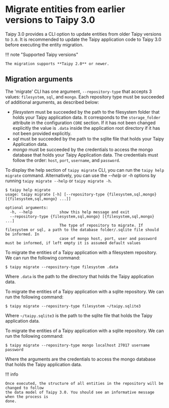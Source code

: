 # Migrate entities from earlier versions to Taipy 3.0

Taipy 3.0 provides a CLI option to update entities from older Taipy versions to `3.0`. It
is recommended to update the Taipy application code to Taipy 3.0 before executing the entity 
migration.

!!! note "Supported Taipy versions"

    The migration supports **Taipy 2.0** or newer.

## Migration arguments

The 'migrate' CLI has one argument, `--repository-type` that accepts 3 values: `filesystem`,
`sql`, and `mongo`. Each repository type must be succeeded of additional arguments, as described 
below:

- *filesystem* must be succeeded by the path to the filesystem folder that holds your Taipy
    application data. It corresponds to the `storage_folder` attribute in the configuration `CORE`
    section. If it has not been changed explicitly the value is `.data` inside the application root
    directory if it has not been provided explicitly.
- *sql* must be succeeded by the path to the sqlite file that holds your Taipy Application data.
- *mongo* must be succeeded by the credentials to access the mongo database that holds
    your Taipy Application data. The credentials must follow the order: `host`, `port`, `username`, 
    and `password`.

To display the help section of `taipy migrate` CLI, you can run the `taipy help migrate` command.
Alternatively, you can use the *--help* or *-h* options by running `taipy migrate --help` or 
`taipy migrate -h`.

```console
$ taipy help migrate
usage: taipy migrate [-h] [--repository-type {filesystem,sql,mongo} [{filesystem,sql,mongo} ...]]

optional arguments:
  -h, --help            show this help message and exit
  --repository-type {filesystem,sql,mongo} [{filesystem,sql,mongo} ...]
                        The type of repository to migrate. If filesystem or sql, a path to the database folder/.sqlite file should be informed. In
                        case of mongo host, port, user and password must be informed, if left empty it is assumed default values
```

To migrate the entities of a Taipy application with a filesystem repository. We can run the 
following command:

```console
$ taipy migrate --repository-type filesystem .data
``` 

Where `.data` is the path to the directory that holds the Taipy application data.

To migrate the entities of a Taipy application with a sqlite repository. We can run the 
following command:

```console
$ taipy migrate --repository-type filesystem ~/taipy.sqlite3
```

Where  `~/taipy.sqlite3` is the path to the sqlite file that holds the Taipy application data.

To migrate the entities of a Taipy application with a sqlite repository. We can run the 
following command:

```console
$ taipy migrate --repository-type mongo localhost 27017 username password
```

Where the arguments are the credentials to access the mongo database that holds the Taipy 
application data.

!!! info

    Once executed, the structure of all entities in the repository will be changed to follow
    the data model of Taipy 3.0. You should see an informative message when the process is
    done.